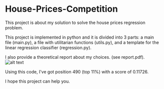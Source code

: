 # House-Prices-Competition
This project is about my solution to solve the house prices regression problem.

This project is implemented in python and it is divided into 3 parts: a main file (main.py), a file with utilitarian functions (utils.py), and a template for the linear regression classifier (regression.py).

I also provide a theoretical report about my choices. (see report.pdf).
![alt text](https://lh6.googleusercontent.com/Cyd935WYMRvjfqbhBGAYInExg16yP1ZIxGjZELZkhCvNi93tX8n_Pn5S6z_eFgPFPYOMB_UycfXKPQ=w1366-h637-rw)

Using this code, I've got position 490 (top 11%) with a score of 0.11726.

I hope this project can help you.



